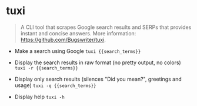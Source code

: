 # tuxi
> A CLI tool that scrapes Google search results and SERPs that provides instant and concise answers.
> More information: <https://github.com/Bugswriter/tuxi>.

- Make a search using Google
`tuxi {{search_terms}}`

- Display the search results in raw format (no pretty output, no colors)
`tuxi -r {{search_terms}}`

- Display only search results (silences "Did you mean?", greetings and usage)
`tuxi -q {{search_terms}}`

- Display help
`tuxi -h`
